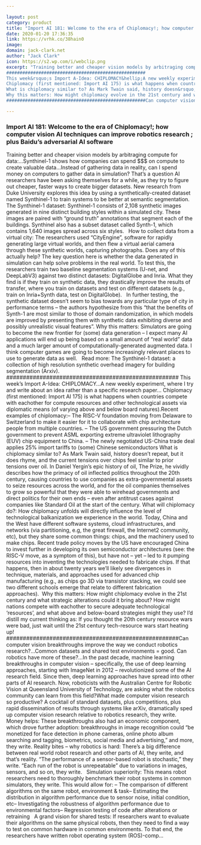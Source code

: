 ```yaml
---

layout: post
category: product
title: "Import AI 181: Welcome to the era of Chiplomacy!; how computer vision AI techniques can improve robotics research ; plus Baidu’s adversarial AI software"
date: 2020-01-20 17:36:35
link: https://vrhk.co/38hain0
image: 
domain: jack-clark.net
author: "Jack Clark"
icon: https://s2.wp.com/i/webclip.png
excerpt: "Training better and cheaper vision models by arbitraging compute for data:&hellip;Synthinel-1 shows how companies can spend $$$ on compute to create valuable data&hellip;Instead of gathering data in reality, can I spend money on computers to gather data in simulation? That&rsquo;s a question AI researchers have been asking themselves for a while, as they try to figure out cheaper, faster ways to create bigger datasets. New research from Duke University explores this idea by using a synthetically-created dataset named Synthinel-1 to train systems to be better at semantic segmentation. The Synthinel-1 dataset: Synthinel-1 consists of 2,108 synthetic images generated in nine distinct building styles within a simulated city. These images are paired with &ldquo;ground truth&rdquo; annotations that segment each of the buildings. Synthinel also has a subset dataset called Synth-1, which contains 1,640 images spread across six styles.  &nbsp; How to collect data from a virtual city: The researchers used &ldquo;CityEngine&rdquo;, software for rapidly generating large virtual worlds, and then flew a virtual aerial camera through these synthetic worlds, capturing photographs. Does any of this actually help? The key question here is whether the data generated in simulation can help solve problems in the real world. To test this, the researchers train two baseline segmentation systems (U-net, and DeepLabV3) against two distinct datasets: DigitalGlobe and Inria. What they find is if they train on synthetic data, they drastically improve the results of transfer, where you train on datasets and test on different datasets (e.g., train on Inria+Synth data, test on DigitalGlobe).  &nbsp; In further testing, the synthetic dataset doesn&rsquo;t seem to bias towards any particular type of city in performance terms &ndash; the authors hypothesize from this &ldquo;that the benefits of Synth-1 are most similar to those of domain randomization, in which models are improved by presenting them with synthetic data exhibiting diverse and possibly unrealistic visual features&rdquo;. Why this matters: Simulators are going to become the new frontier for (some) data generation &ndash; I expect many AI applications will end up being based on a small amount of &ldquo;real world&rdquo; data and a much larger amount of computationally-generated augmented data. I think computer games are going to become increasingly relevant places to use to generate data as well.  &nbsp; Read more: The Synthinel-1 dataset: a collection of high resolution synthetic overhead imagery for building segmentation (Arxiv).&nbsp;
####################################################
This week&rsquo;s Import A-Idea: CHIPLOMACY&hellip;A new weekly experiment, where I try and write about an idea rather than a specific research paper&hellip;
Chiplomacy (first mentioned: Import AI 175) is what happens when countries compete with eachother for compute resources and other technological assets via diplomatic means (of varying above and below board natures).Recent examples of chiplomacy:&ndash; The RISC-V foundation moving from Delaware to Switzerland to make it easier for it to collaborate with chip architecture people from multiple countries. &ndash; The US government pressuring the Dutch government to prevent ASML exporting extreme ultraviolet lithography (EUV) chip equipment to China. &ndash; The newly negotiated US-China trade deal applies 25% import tariffs to (some) Chinese semiconductors
What is chiplomacy similar to? As Mark Twain said, history doesn&rsquo;t repeat, but it does rhyme, and the current tensions over chips feel similar to prior tensions over oil. In Daniel Yergin&rsquo;s epic history of oil, The Prize, he vividly describes how the primacy of oil inflected politics throughout the 20th century, causing countries to use companies as extra-governmental assets to seize resources across the world, and for the oil companies themselves to grow so powerful that they were able to wirehead governments and direct politics for their own ends &ndash; even after antitrust cases against companies like Standard Oil at the start of the century. What will chiplomacy do?: How chiplomacy unfolds will directly influence the level of technological balkanization we experience in the world. Today, China and the West have different software systems, cloud infrastructures, and networks (via partitioning, e.g, the great firewall, the Internet2 community, etc), but they share some common things: chips, and the machinery used to make chips. Recent trade policy moves by the US have encouraged China to invest further in developing its own semiconductor architectures (see: the RISC-V move, as a symptom of this), but have not &ndash; yet &ndash; led to it pumping resources into inventing the technologies needed to fabricate chips. If that happens, then in about twenty years we&rsquo;ll likely see divergences in technique, materials, and approaches used for advanced chip manufacturing (e.g., as chips go 3D via transistor stacking, we could see two different schools emerge that relate to different fabrication approaches).&nbsp;
Why this matters: How might chiplomacy evolve in the 21st century and what strategic alterations could it bring about? How might nations compete with eachother to secure adequate technological &lsquo;resources&rsquo;, and what above and below-board strategies might they use? I&rsquo;d distill my current thinking as: If you thought the 20th century resource wars were bad, just wait until the 21st century tech-resource wars start heating up!
####################################################Can computer vision breakthroughs improve the way we conduct robotics research?&hellip;Common datasets and shared test environments = good. Can robotics have more of these?&hellip;In the past decade, machine learning breakthroughs in computer vision &ndash; specifically, the use of deep learning approaches, starting with ImageNet in 2012 &ndash; revolutionized some of the AI research field. Since then, deep learning approaches have spread into other parts of AI research. Now, roboticists with the Australian Centre for Robotic Vision at Queensland University of Technology, are asking what the robotics community can learn from this field?What made computer vision research so productive? A cocktail of standard datasets, plus competitions, plus rapid dissemination of results through systems like arXiv, dramatically sped up computer vision research relative to robotics research, they write. &nbsp; Money helps: These breakthroughs also had an economic component, which drove further adoption: breakthroughs in image recognition could &ldquo;be monetized for face detection in phone cameras, online photo album searching and tagging, biometrics, social media and advertising,&rdquo; and more, they write. Reality bites &ndash; why robotics is hard: There&rsquo;s a big difference between real world robot research and other parts of AI, they write, and that&rsquo;s reality. &ldquo;The performance of a sensor-based robot is stochastic,&rdquo; they write. &ldquo;Each run of the robot is unrepeatable&rdquo; due to variations in images, sensors, and so on, they write.  &nbsp; Simulation superiority: This means robot researchers need to thoroughly benchmark their robot systems in common simulators, they write. This would allow for: &ndash; The comparison of different algorithms on the same robot, environment &amp; task&ndash; Estimating the distribution in algorithm performance due to sensor noise, initial condition, etc&ndash; Investigating the robustness of algorithm performance due to environmental factors&ndash; Regression testing of code after alterations or retraining  &nbsp; A grand vision for shared tests: If researchers want to evaluate their algorithms on the same physical robots, then they need to find a way to test on common hardware in common environments. To that end, the researchers have written robot operating system (ROS)-comp…"

---
```


### Import AI 181: Welcome to the era of Chiplomacy!; how computer vision AI techniques can improve robotics research ; plus Baidu’s adversarial AI software

Training better and cheaper vision models by arbitraging compute for data:&hellip;Synthinel-1 shows how companies can spend $$$ on compute to create valuable data&hellip;Instead of gathering data in reality, can I spend money on computers to gather data in simulation? That&rsquo;s a question AI researchers have been asking themselves for a while, as they try to figure out cheaper, faster ways to create bigger datasets. New research from Duke University explores this idea by using a synthetically-created dataset named Synthinel-1 to train systems to be better at semantic segmentation. The Synthinel-1 dataset: Synthinel-1 consists of 2,108 synthetic images generated in nine distinct building styles within a simulated city. These images are paired with &ldquo;ground truth&rdquo; annotations that segment each of the buildings. Synthinel also has a subset dataset called Synth-1, which contains 1,640 images spread across six styles.  &nbsp; How to collect data from a virtual city: The researchers used &ldquo;CityEngine&rdquo;, software for rapidly generating large virtual worlds, and then flew a virtual aerial camera through these synthetic worlds, capturing photographs. Does any of this actually help? The key question here is whether the data generated in simulation can help solve problems in the real world. To test this, the researchers train two baseline segmentation systems (U-net, and DeepLabV3) against two distinct datasets: DigitalGlobe and Inria. What they find is if they train on synthetic data, they drastically improve the results of transfer, where you train on datasets and test on different datasets (e.g., train on Inria+Synth data, test on DigitalGlobe).  &nbsp; In further testing, the synthetic dataset doesn&rsquo;t seem to bias towards any particular type of city in performance terms &ndash; the authors hypothesize from this &ldquo;that the benefits of Synth-1 are most similar to those of domain randomization, in which models are improved by presenting them with synthetic data exhibiting diverse and possibly unrealistic visual features&rdquo;. Why this matters: Simulators are going to become the new frontier for (some) data generation &ndash; I expect many AI applications will end up being based on a small amount of &ldquo;real world&rdquo; data and a much larger amount of computationally-generated augmented data. I think computer games are going to become increasingly relevant places to use to generate data as well.  &nbsp; Read more: The Synthinel-1 dataset: a collection of high resolution synthetic overhead imagery for building segmentation (Arxiv).&nbsp;
####################################################
This week&rsquo;s Import A-Idea: CHIPLOMACY&hellip;A new weekly experiment, where I try and write about an idea rather than a specific research paper&hellip;
Chiplomacy (first mentioned: Import AI 175) is what happens when countries compete with eachother for compute resources and other technological assets via diplomatic means (of varying above and below board natures).Recent examples of chiplomacy:&ndash; The RISC-V foundation moving from Delaware to Switzerland to make it easier for it to collaborate with chip architecture people from multiple countries. &ndash; The US government pressuring the Dutch government to prevent ASML exporting extreme ultraviolet lithography (EUV) chip equipment to China. &ndash; The newly negotiated US-China trade deal applies 25% import tariffs to (some) Chinese semiconductors
What is chiplomacy similar to? As Mark Twain said, history doesn&rsquo;t repeat, but it does rhyme, and the current tensions over chips feel similar to prior tensions over oil. In Daniel Yergin&rsquo;s epic history of oil, The Prize, he vividly describes how the primacy of oil inflected politics throughout the 20th century, causing countries to use companies as extra-governmental assets to seize resources across the world, and for the oil companies themselves to grow so powerful that they were able to wirehead governments and direct politics for their own ends &ndash; even after antitrust cases against companies like Standard Oil at the start of the century. What will chiplomacy do?: How chiplomacy unfolds will directly influence the level of technological balkanization we experience in the world. Today, China and the West have different software systems, cloud infrastructures, and networks (via partitioning, e.g, the great firewall, the Internet2 community, etc), but they share some common things: chips, and the machinery used to make chips. Recent trade policy moves by the US have encouraged China to invest further in developing its own semiconductor architectures (see: the RISC-V move, as a symptom of this), but have not &ndash; yet &ndash; led to it pumping resources into inventing the technologies needed to fabricate chips. If that happens, then in about twenty years we&rsquo;ll likely see divergences in technique, materials, and approaches used for advanced chip manufacturing (e.g., as chips go 3D via transistor stacking, we could see two different schools emerge that relate to different fabrication approaches).&nbsp;
Why this matters: How might chiplomacy evolve in the 21st century and what strategic alterations could it bring about? How might nations compete with eachother to secure adequate technological &lsquo;resources&rsquo;, and what above and below-board strategies might they use? I&rsquo;d distill my current thinking as: If you thought the 20th century resource wars were bad, just wait until the 21st century tech-resource wars start heating up!
####################################################Can computer vision breakthroughs improve the way we conduct robotics research?&hellip;Common datasets and shared test environments = good. Can robotics have more of these?&hellip;In the past decade, machine learning breakthroughs in computer vision &ndash; specifically, the use of deep learning approaches, starting with ImageNet in 2012 &ndash; revolutionized some of the AI research field. Since then, deep learning approaches have spread into other parts of AI research. Now, roboticists with the Australian Centre for Robotic Vision at Queensland University of Technology, are asking what the robotics community can learn from this field?What made computer vision research so productive? A cocktail of standard datasets, plus competitions, plus rapid dissemination of results through systems like arXiv, dramatically sped up computer vision research relative to robotics research, they write. &nbsp; Money helps: These breakthroughs also had an economic component, which drove further adoption: breakthroughs in image recognition could &ldquo;be monetized for face detection in phone cameras, online photo album searching and tagging, biometrics, social media and advertising,&rdquo; and more, they write. Reality bites &ndash; why robotics is hard: There&rsquo;s a big difference between real world robot research and other parts of AI, they write, and that&rsquo;s reality. &ldquo;The performance of a sensor-based robot is stochastic,&rdquo; they write. &ldquo;Each run of the robot is unrepeatable&rdquo; due to variations in images, sensors, and so on, they write.  &nbsp; Simulation superiority: This means robot researchers need to thoroughly benchmark their robot systems in common simulators, they write. This would allow for: &ndash; The comparison of different algorithms on the same robot, environment &amp; task&ndash; Estimating the distribution in algorithm performance due to sensor noise, initial condition, etc&ndash; Investigating the robustness of algorithm performance due to environmental factors&ndash; Regression testing of code after alterations or retraining  &nbsp; A grand vision for shared tests: If researchers want to evaluate their algorithms on the same physical robots, then they need to find a way to test on common hardware in common environments. To that end, the researchers have written robot operating system (ROS)-comp…